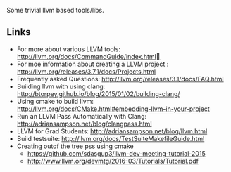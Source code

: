 Some trivial llvm based tools/libs.

## Links
- For more about various LLVM tools: http://llvm.org/docs/CommandGuide/index.html
- For moe information about creating a LLVM project :  http://llvm.org/releases/3.7.1/docs/Projects.html
- Frequently asked Questions: http://llvm.org/releases/3.1/docs/FAQ.html
- Building llvm with using clang: http://btorpey.github.io/blog/2015/01/02/building-clang/
- Using cmake to build llvm:  http://llvm.org/docs/CMake.html#embedding-llvm-in-your-project
- Run an LLVM Pass Automatically with Clang: http://adriansampson.net/blog/clangpass.html
- LLVM for Grad Students: http://adriansampson.net/blog/llvm.html
- Build testsuite: http://llvm.org/docs/TestSuiteMakefileGuide.html
- Creating outof the tree pss using cmake
  - https://github.com/sdasgup3/llvm-dev-meeting-tutorial-2015
  - http://www.llvm.org/devmtg/2016-03/Tutorials/Tutorial.pdf
